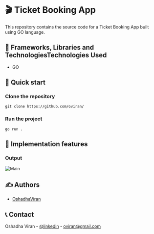 # 🎬 Ticket Booking App

This repository contains the source code for a Ticket Booking App built using GO language. 




## 👷 Frameworks, Libraries and TechnologiesTechnologies Used

- GO

## 🚀 Quick start

### Clone the repository

```
git clone https://github.com/oviran/
```

### Run the project

```
go run .
````

## 🔧 Implementation features

### Output

![Main](./public/1.png)

## ✍️ Authors

- [OshadhaViran](https://github.com/oviran)

## 📞 Contact

Oshadha Viran - [@linkedin](https://www.linkedin.com/in/oshadha-viran-847b751a3/) - oviran@gmail.com


